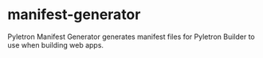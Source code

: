 # manifest-generator
Pyletron Manifest Generator generates manifest files for Pyletron Builder to use when building web apps. 
